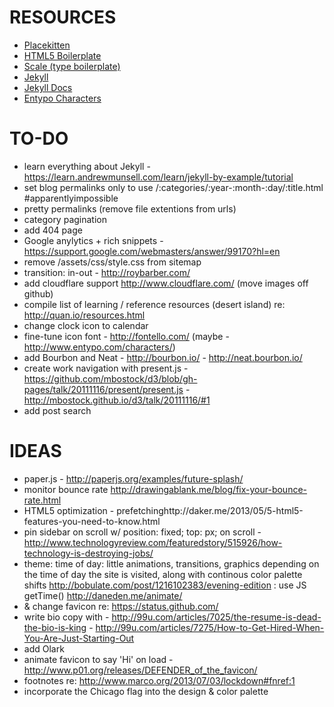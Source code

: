 # RESOURCES
- [Placekitten](http://placekitten.com/960/300)
- [HTML5 Boilerplate](https://github.com/h5bp/html5-boilerplate)
- [Scale (type boilerplate)](https://github.com/viljamis/Scale)
- [Jekyll](https://github.com/mojombo/jekyll/wiki)
- [Jekyll Docs](http://jekyllrb.com/docs/home/)
- [Entypo Characters](http://www.entypo.com/characters/)

# TO-DO
- learn everything about Jekyll - https://learn.andrewmunsell.com/learn/jekyll-by-example/tutorial
- set blog permalinks only to use /:categories/:year-:month-:day/:title.html #apparentlyimpossible
- pretty permalinks (remove file extentions from urls)
- category pagination
- add 404 page
- Google anylytics + rich snippets - https://support.google.com/webmasters/answer/99170?hl=en
- remove /assets/css/style.css from sitemap
- transition: in-out - http://roybarber.com/
- add cloudflare support http://www.cloudflare.com/ (move images off github)
- compile list of learning / reference resources (desert island) re: http://quan.io/resources.html
- change clock icon to calendar
- fine-tune icon font - http://fontello.com/ (maybe - http://www.entypo.com/characters/)
- add Bourbon and Neat - http://bourbon.io/ - http://neat.bourbon.io/
- create work navigation with present.js - https://github.com/mbostock/d3/blob/gh-pages/talk/20111116/present/present.js - http://mbostock.github.io/d3/talk/20111116/#1
- add post search

# IDEAS
- paper.js - http://paperjs.org/examples/future-splash/
- monitor bounce rate http://drawingablank.me/blog/fix-your-bounce-rate.html
- HTML5 optimization - prefetchinghttp://daker.me/2013/05/5-html5-features-you-need-to-know.html
- pin sidebar on scroll w/ position: fixed; top: px; on scroll - http://www.technologyreview.com/featuredstory/515926/how-technology-is-destroying-jobs/
- theme: time of day: little animations, transitions, graphics depending on the time of day the site is visited, along with continous color palette shifts http://bobulate.com/post/1216102383/evening-edition : use JS getTime()   http://daneden.me/animate/
- & change favicon re: https://status.github.com/
- write bio copy with - http://99u.com/articles/7025/the-resume-is-dead-the-bio-is-king - http://99u.com/articles/7275/How-to-Get-Hired-When-You-Are-Just-Starting-Out
- add Olark
- animate favicon to say 'Hi' on load - http://www.p01.org/releases/DEFENDER_of_the_favicon/
- footnotes re: http://www.marco.org/2013/07/03/lockdown#fnref:1
- incorporate the Chicago flag into the design & color palette
